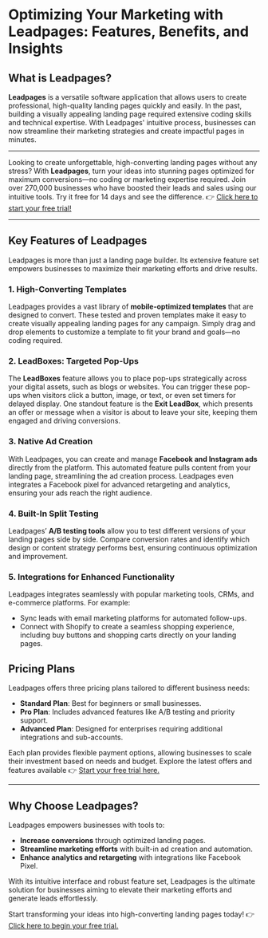 # Optimizing Your Marketing with Leadpages: Features, Benefits, and Insights

## What is Leadpages?

**Leadpages** is a versatile software application that allows users to create professional, high-quality landing pages quickly and easily. In the past, building a visually appealing landing page required extensive coding skills and technical expertise. With Leadpages' intuitive process, businesses can now streamline their marketing strategies and create impactful pages in minutes.

---

Looking to create unforgettable, high-converting landing pages without any stress? With **Leadpages**, turn your ideas into stunning pages optimized for maximum conversions—no coding or marketing expertise required. Join over 270,000 businesses who have boosted their leads and sales using our intuitive tools. Try it free for 14 days and see the difference. 👉 [Click here to start your free trial!](https://bit.ly/LEadPages)

---

## Key Features of Leadpages

Leadpages is more than just a landing page builder. Its extensive feature set empowers businesses to maximize their marketing efforts and drive results.

### 1. High-Converting Templates

Leadpages provides a vast library of **mobile-optimized templates** that are designed to convert. These tested and proven templates make it easy to create visually appealing landing pages for any campaign. Simply drag and drop elements to customize a template to fit your brand and goals—no coding required.

### 2. LeadBoxes: Targeted Pop-Ups

The **LeadBoxes** feature allows you to place pop-ups strategically across your digital assets, such as blogs or websites. You can trigger these pop-ups when visitors click a button, image, or text, or even set timers for delayed display. One standout feature is the **Exit LeadBox**, which presents an offer or message when a visitor is about to leave your site, keeping them engaged and driving conversions.

### 3. Native Ad Creation

With Leadpages, you can create and manage **Facebook and Instagram ads** directly from the platform. This automated feature pulls content from your landing page, streamlining the ad creation process. Leadpages even integrates a Facebook pixel for advanced retargeting and analytics, ensuring your ads reach the right audience.

### 4. Built-In Split Testing

Leadpages’ **A/B testing tools** allow you to test different versions of your landing pages side by side. Compare conversion rates and identify which design or content strategy performs best, ensuring continuous optimization and improvement.

### 5. Integrations for Enhanced Functionality

Leadpages integrates seamlessly with popular marketing tools, CRMs, and e-commerce platforms. For example:
- Sync leads with email marketing platforms for automated follow-ups.
- Connect with Shopify to create a seamless shopping experience, including buy buttons and shopping carts directly on your landing pages.

## Pricing Plans

Leadpages offers three pricing plans tailored to different business needs:
- **Standard Plan**: Best for beginners or small businesses.
- **Pro Plan**: Includes advanced features like A/B testing and priority support.
- **Advanced Plan**: Designed for enterprises requiring additional integrations and sub-accounts.

Each plan provides flexible payment options, allowing businesses to scale their investment based on needs and budget. Explore the latest offers and features available 👉 [Start your free trial here.](https://bit.ly/LEadPages)

---

## Why Choose Leadpages?

Leadpages empowers businesses with tools to:
- **Increase conversions** through optimized landing pages.
- **Streamline marketing efforts** with built-in ad creation and automation.
- **Enhance analytics and retargeting** with integrations like Facebook Pixel.

With its intuitive interface and robust feature set, Leadpages is the ultimate solution for businesses aiming to elevate their marketing efforts and generate leads effortlessly.

Start transforming your ideas into high-converting landing pages today! 👉 [Click here to begin your free trial.](https://bit.ly/LEadPages)
